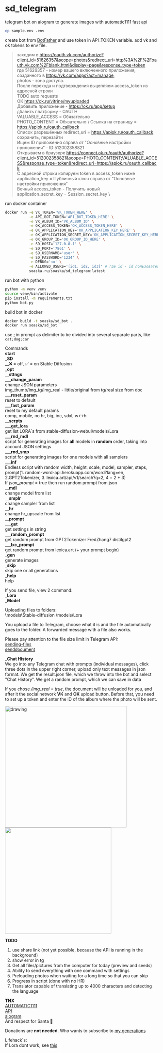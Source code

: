 # sd_telegram
telegram bot on aiogram to generate images with automatic1111 fast api

```bash
cp sample.env .env
```

create bot from [BotFather](https://t.me/BotFather) and use token in API_TOKEN variable.
add vk and ok tokens to env file.

> заходим в https://oauth.vk.com/authorize?client_id=51626357&scope=photos&redirect_uri=http%3A%2F%2Foauth.vk.com%2Fblank.html&display=page&response_type=token \
> где 51626357 - номер вашего включенного приложения, созданного в https://vk.com/apps?act=manage, \
> photos - зона доступа. \
> После перехода и подтверждения выцепляем access_token из адресной строки \
> TODO auto requests \
> OK https://ok.ru/vitrine/myuploaded \
> Добавить приложение - https://ok.ru/app/setup \
> дбавить платформу - OAUTH \
> VALUABLE_ACCESS = Обязательно \
> PHOTO_CONTENT = Обязательно \ 
> Ссылка на страницу = https://apiok.ru/oauth_callback \
> Список разрешённых redirect_uri = https://apiok.ru/oauth_callback \
> сохранить, перезайти \
> Ищем ID приложения справа от "Основные настройки приложения" - ID 512002358821 \
> Открываем в браузере https://connect.ok.ru/oauth/authorize?client_id=512002358821&scope=PHOTO_CONTENT;VALUABLE_ACCESS&response_type=token&redirect_uri=https://apiok.ru/oauth_callback \
> С адресной строки копируем token в access_token ниже \
> application_key = Публичный ключ справа от "Основные настройки приложения" \
> Вечный access_token - Получить новый \
> application_secret_key = Session_secret_key \

run docker container
```bash
docker run -e VK_TOKEN='VK_TOKEN_HERE' \
           -e API_BOT_TOKEN='API_BOT_TOKEN_HERE' \
           -e VK_ALBUM_ID='VK_ALBUM_ID' \
           -e OK_ACCESS_TOKEN='OK_ACCESS_TOKEN_HERE' \
           -e OK_APPLICATION_KEY='OK_APPLICATION_KEY_HERE' \
           -e OK_APPLICATION_SECRET_KEY='OK_APPLICATION_SECRET_KEY_HERE' \
           -e OK_GROUP_ID='OK_GROUP_ID_HERE' \
           -e SD_HOST='127.0.0.1' \
           -e SD_PORT='7861' \
           -e SD_USERNAME='user' \
           -e SD_PASSWORD='1234' \
           -e DEBUG='no' \
           -e ALLOWED_USERS='[id1, id2, id3]' # где id - id пользователей telegram в виде числа (пример: [1234, 5678]) без апострофов и тд, если хотите сделать бота общедоступным, то дайте значение '[]'
           soaska.ru/soaska/sd_telegram:latest
```

run bot with python
```bash
python -m venv venv
source venv/bin/activate
pip install -m requirements.txt 
python bot.py
```
build bot in docker
```bash
docker build -t soaska/sd_bot .
docker run soaska/sd_bot
```

use ; in prompt as delimiter to be divided into several separate parts, like ```cat;dog;car```

Commands  
**start**  
_**SD**  
__❌ = off, ✅ = on Stable Diffusion  
_**opt**  
__**sttngs**  
___**change_param**  
change JSON parameters  
img_thumb/img_tg/img_real - little/original from tg/real size from doc  
___**reset_param**  
reset to default  
___**fast_param**  
reset to my default params  
comp, mobile, no hr, big, inc, sdxl, w↔h  
__**scrpts**  
___**get_lora**  
get list LORA`s from stable-diffusion-webui/models/Lora  
___**rnd_mdl**  
script for generating images for **all** models in **random** order, taking into account JSON settings  
___**rnd_smp**  
script for generating images for one models with all samplers  
___**inf**  
Endless script with random width, height, scale, model, sampler, steps, prompt(1. random-word-api.herokuapp.com/word?lang=en, 2.GPT2Tokenizer, 3. lexica.art/api/v1/search?q=2, 4 = 2 + 3)  
If _json_prompt_ = true then run random prompt from json  
__**mdl**  
change model from list  
__**smplr**  
change sampler from list  
__**hr**  
change hr_upscale from list  
__**prompt**  
___**get**  
get settings in string  
___**random_prompt**  
get random prompt from GPT2Tokenizer FredZhang7 distilgpt2    
___**lxc_prompt**  
get random prompt from lexica.art (+ your prompt begin)  
_**gen**  
generate images  
_**skip**  
skip one or all generations  
_**help**  
help  

If you send file, view 2 command:  
_**Lora**  
_**Model**  

Uploading files to folders:  
\models\Stable-diffusion
\models\Lora

You upload a file to Telegram, choose what it is and the file automatically goes to the folder.
A forwarded message with a file also works.

Please pay attention to the file size limit in Telegram API:  
[sending-files](https://core.telegram.org/bots/api#sending-files)  
[senddocument](https://core.telegram.org/bots/api#senddocument)

_**Chat History**  
We go into any Telegram chat with prompts (individual messages), click three dots in the upper right corner, upload only text messages in json format. We get the result.json file, which we throw into the bot and select "Chat History". We get a random prompt, which we can save in data  

If you chose _/img_real = true_, the document will be unloaded for you, and after it the social network **VK** and **OK** upload button.
Before that, you need to set up a token and enter the ID of the album where the photo will be sent.  

<img src="https://raw.githubusercontent.com/partyfind/sd_bot/master/trash/photo_2023-06-22_15-29-24.jpg" alt="drawing" width="400"/>
<img src="https://raw.githubusercontent.com/partyfind/sd_bot/master/trash/photo_2023-06-22_15-29-27.jpg" width="350"/>

**TODO**  
1. use share link (not yet possible, because the API is running in the background)  
2. show error in tg  
3. Get all files/pictures from the computer for today (preview and seeds)
4. Ability to send everything with one command with settings
5. Preloading photos when waiting for a long time so that you can skip
6. Progress in script (done with no HR)
7. Translator capable of translating up to 4000 characters and detecting the language  

**TNX**  
[AUTOMATIC1111](https://github.com/AUTOMATIC1111/stable-diffusion-webui)  
[API](https://github.com/mix1009/sdwebuiapi)  
[aiogram](https://docs.aiogram.dev/en/latest/)  
And respect for Santa 🎅

Donations are **not needed**. Who wants to subscribe to [my generations](https://t.me/mishgenai)

Lifehack`s:  
If Lora dont work, see [this](https://github.com/AUTOMATIC1111/stable-diffusion-webui/issues/7984?ref=blog.hinablue.me#issuecomment-1514312942) 
  